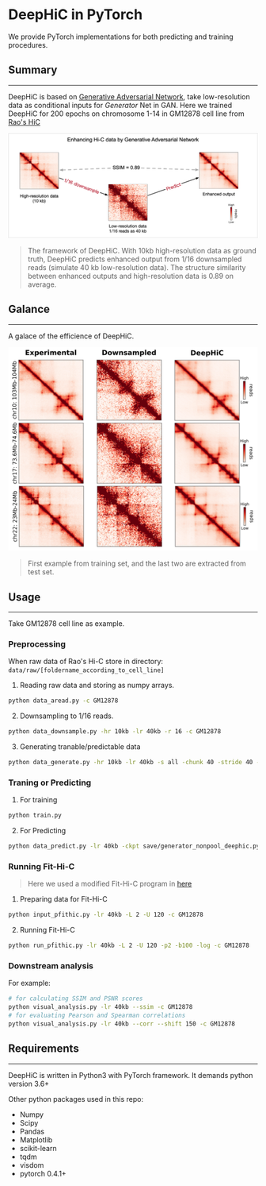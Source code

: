 # DeepHiC in PyTorch

We provide PyTorch implementations for both predicting and training procedures.

## Summary
---

DeepHiC is based on [Generative Adversarial Network](https://arxiv.org/abs/1406.2661), take low-resolution data as conditional inputs for *Generator* Net in GAN. Here we trained DeepHiC for 200 epochs on chromosome 1-14 in GM12878 cell line from [Rao's HiC](https://www.ncbi.nlm.nih.gov/geo/query/acc.cgi?acc=GSE63525)

![Heatmap of](imgs/principle_of_deephic.png)
> The framework of DeepHiC. With 10kb high-resolution data as ground truth, DeepHiC predicts enhanced output from 1/16 downsampled reads (simulate 40 kb low-resolution data). The structure similarity between enhanced outputs and high-resolution data is 0.89 on average. 

## Galance
---

A galace of the efficience of DeepHiC.

![Enhancements of DeepHiC](imgs/enhancement_of_deephic.png)
> First example from training set, and the last two are extracted from test set.

## Usage
---

Take GM12878 cell line as example.

### Preprocessing

When raw data of Rao's Hi-C store in directory: `data/raw/[foldername_according_to_cell_line]`

1. Reading raw data and storing as numpy arrays.

~~~bash
python data_aread.py -c GM12878
~~~

2. Downsampling to 1/16 reads.

~~~bash
python data_downsample.py -hr 10kb -lr 40kb -r 16 -c GM12878
~~~

3. Generating tranable/predictable data

~~~bash
python data_generate.py -hr 10kb -lr 40kb -s all -chunk 40 -stride 40 -bound 201 -scale 1 -c GM12878
~~~

### Traning or Predicting

1. For training

~~~bash
python train.py
~~~

2. For Predicting

~~~bash
python data_predict.py -lr 40kb -ckpt save/generator_nonpool_deephic.pytorch -c GM12878
~~~

### Running Fit-Hi-C

> Here we used a modified Fit-Hi-C program in [here](https://github.com/omegahh/pFitHiC)

1. Preparing data for Fit-Hi-C

~~~bash
python input_pfithic.py -lr 40kb -L 2 -U 120 -c GM12878
~~~

2. Running Fit-Hi-C

~~~bash
python run_pfithic.py -lr 40kb -L 2 -U 120 -p2 -b100 -log -c GM12878
~~~

### Downstream analysis

For example:

~~~bash
# for calculating SSIM and PSNR scores
python visual_analysis.py -lr 40kb --ssim -c GM12878
# for evaluating Pearson and Spearman correlations
python visual_analysis.py -lr 40kb --corr --shift 150 -c GM12878
~~~

## Requirements
---

DeepHiC is written in Python3 with PyTorch framework. It demands python version 3.6+

Other python packages used in this repo:

- Numpy
- Scipy
- Pandas
- Matplotlib
- scikit-learn
- tqdm
- visdom
- pytorch 0.4.1+
